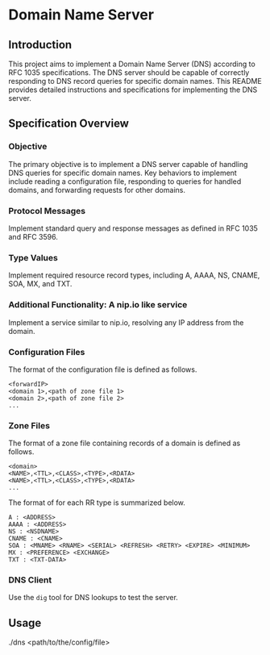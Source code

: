 # Domain Name Server

## Introduction

This project aims to implement a Domain Name Server (DNS) according to RFC 1035 specifications. The DNS server should be capable of correctly responding to DNS record queries for specific domain names. This README provides detailed instructions and specifications for implementing the DNS server.

## Specification Overview

### Objective

The primary objective is to implement a DNS server capable of handling DNS queries for specific domain names. Key behaviors to implement include reading a configuration file, responding to queries for handled domains, and forwarding requests for other domains.

### Protocol Messages

Implement standard query and response messages as defined in RFC 1035 and RFC 3596.

### Type Values

Implement required resource record types, including A, AAAA, NS, CNAME, SOA, MX, and TXT.

### Additional Functionality: A nip.io like service

Implement a service similar to nip.io, resolving any IP address from the domain.

### Configuration Files

The format of the configuration file is defined as follows.

```plaintext
<forwardIP>
<domain 1>,<path of zone file 1>
<domain 2>,<path of zone file 2>
...
```

### Zone Files

The format of a zone file containing records of a domain is defined as follows.

```plaintext
<domain>
<NAME>,<TTL>,<CLASS>,<TYPE>,<RDATA>
<NAME>,<TTL>,<CLASS>,<TYPE>,<RDATA>
...
```

The format of <RDATA> for each RR type is summarized below.
```plaintext
A : <ADDRESS>
AAAA : <ADDRESS>
NS : <NSDNAME>
CNAME : <CNAME>
SOA : <MNAME> <RNAME> <SERIAL> <REFRESH> <RETRY> <EXPIRE> <MINIMUM>
MX : <PREFERENCE> <EXCHANGE>
TXT : <TXT-DATA>
```

### DNS Client

Use the `dig` tool for DNS lookups to test the server.


## Usage

./dns <port-number> <path/to/the/config/file>

